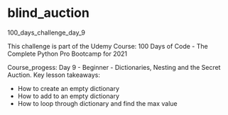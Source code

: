 # blind_auction
100_days_challenge_day_9

This challenge is part of the Udemy Course: 100 Days of Code - The Complete Python Pro Bootcamp for 2021

Course_progess: Day 9 - Beginner - Dictionaries, Nesting and the Secret Auction.
Key lesson takeaways:
- How to create an empty dictionary
- How to add to an empty dictionary
- How to loop through dictionary and find the max value

